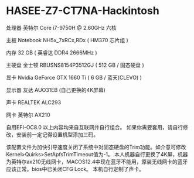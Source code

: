 # HASEE-Z7-CT7NA-Hackintosh
处理器        英特尔 Core i7-9750H @ 2.60GHz 六核

主板        Notebook NH5x_7xRCx,RDx ( HM370 芯片组 )

内存        32 GB ( 英睿达 DDR4 2666MHz )

主硬盘        金士顿 RBUSNS8154P3512GJ ( 512 GB / 固态硬盘 )

显卡        Nvidia GeForce GTX 1660 Ti ( 6 GB / 蓝天(CLEVO) )

显示器        友达 AUO31EB (自己更换的4K屏幕)

声卡        REALTEK  ALC293

网卡        英特尔 AX210


自用EFI-OC8.0
以上内容均来自互联网并自行组合。
如果你需要套用，请自行修改，安装前一定记得设置机型添加三码。


该配置文件为加快引导速度关闭了系统中对固态硬盘的Trim功能。如介意可修改Kernel>Quirks>SetApfsTrimTimeout值为-1。
本人机器自行更换了4K屏，机器为英特尔ax210无线网卡，MACOS12.4中现在蓝牙不能用，原装无线网卡的蓝牙应该正常。bios中已关闭CFG Lock。
本机自行定制了声卡。
